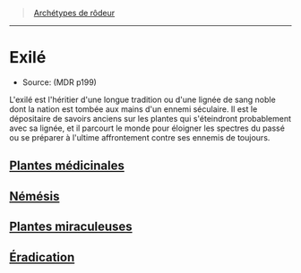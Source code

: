 ﻿---
!SubClassItem
Name: Exilé
Source: (MDR p199)
Id: ranger_exile_hd.md#exilé
RootId: ranger_exile_hd.md
ParentLink: ranger_hd.md#archétypes-de-rôdeurs
ParentName: Archétypes de rôdeur
NameLevel: 1
Attributes:
  ParentNameLink: '[Archétypes de rôdeur](ranger_hd.md#archétypes-de-rôdeurs)'
  Markdown: >+
    >  <!--ParentNameLink-->[Archétypes de rôdeur](ranger_hd.md#archétypes-de-rôdeurs)<!--/ParentNameLink-->


    ---



    # <!--Name-->Exilé<!--/Name-->


    - Source: <!--Source-->(MDR p199)<!--/Source-->


    L'exilé est l'héritier d'une longue tradition ou d'une lignée de sang noble dont la nation est tombée aux mains d'un ennemi séculaire. Il est le dépositaire de savoirs anciens sur les plantes qui s'éteindront probablement avec sa lignée, et il parcourt le monde pour éloigner les spectres du passé ou se préparer à l'ultime affrontement contre ses ennemis de toujours.

  Name: Exilé
  Source: (MDR p199)
AttributesDictionary: >+
  ParentNameLink: '[Archétypes de rôdeur](ranger_hd.md#archétypes-de-rôdeurs)'

  Markdown: >+

    >  <!--ParentNameLink-->[Archétypes de rôdeur](ranger_hd.md#archétypes-de-rôdeurs)<!--/ParentNameLink-->





    ---







    # <!--Name-->Exilé<!--/Name-->





    - Source: <!--Source-->(MDR p199)<!--/Source-->





    L'exilé est l'héritier d'une longue tradition ou d'une lignée de sang noble dont la nation est tombée aux mains d'un ennemi séculaire. Il est le dépositaire de savoirs anciens sur les plantes qui s'éteindront probablement avec sa lignée, et il parcourt le monde pour éloigner les spectres du passé ou se préparer à l'ultime affrontement contre ses ennemis de toujours.



  Name: Exilé

  Source: (MDR p199)

---
>  [Archétypes de rôdeur](ranger_hd.md#archétypes-de-rôdeurs)

---


# Exilé

- Source: (MDR p199)

L'exilé est l'héritier d'une longue tradition ou d'une lignée de sang noble dont la nation est tombée aux mains d'un ennemi séculaire. Il est le dépositaire de savoirs anciens sur les plantes qui s'éteindront probablement avec sa lignée, et il parcourt le monde pour éloigner les spectres du passé ou se préparer à l'ultime affrontement contre ses ennemis de toujours.



## [Plantes médicinales](hd_ranger_exile_plantes_medicinales.md)



## [Némésis](hd_ranger_exile_nemesis.md)



## [Plantes miraculeuses](hd_ranger_exile_plantes_miraculeuses.md)



## [Éradication](hd_ranger_exile_eradication.md)

